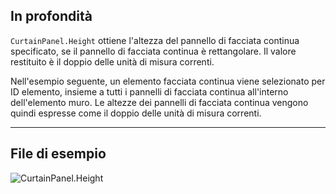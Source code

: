 ## In profondità
`CurtainPanel.Height` ottiene l'altezza del pannello di facciata continua specificato, se il pannello di facciata continua è rettangolare. Il valore restituito è il doppio delle unità di misura correnti.

Nell'esempio seguente, un elemento facciata continua viene selezionato per ID elemento, insieme a tutti i pannelli di facciata continua all'interno dell'elemento muro. Le altezze dei pannelli di facciata continua vengono quindi espresse come il doppio delle unità di misura correnti.
___
## File di esempio

![CurtainPanel.Height](./Revit.Elements.CurtainPanel.Height_img.jpg)
